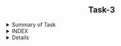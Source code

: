 
<h2 align="center">Task-3</h2>

<details>
  <summary> Summary of Task </summary>
  <ul>
    <br>
    <li> Write a script in Shell.</li>
    <li> This script has been used to download 2 google sheets. </li>
    <li> Both of those Google sheets will have the formate csv file. </li>
    <li> Only the name, Average and Sum columns and their values should be printed. </li>
  </ul>
</details>

<details>
<summary> INDEX </summary>
  <ul>
    <br>
    <li> Test cases</li>
    <li> Implementation </li>
    <li> Script </li>
    <li> Configuration File </li>
    <li> Log file </li>
    <li> download files link  </li>
    <li> Conclusion </li>
  </ul>
  </details>

<details>
<details>
  <summary> Test Cases </summary>
  
|S.NO|Test Cases|Test Case Description|Expected Result|Test Status|Output|
|:----:|:-----:|:-----:|:-----:|:-----:|:----:|
|1|**Published Url** |First of all, i used publish to the web option to publish a spreadsheet link and select the .csv format |Url should be published|**PASS** |![webpubleshed](https://user-images.githubusercontent.com/82143335/117056330-d26c8300-ad39-11eb-8232-a9609f1167f8.PNG)|
|2|**The path of commands  is declared in Variable** |I declared the path of commands in variables in the configuration file which i used in my script file. |Path of command should be declare in the variable |**PASS** |![variables](https://user-images.githubusercontent.com/82143335/117057021-95ed5700-ad3a-11eb-9253-faa5df8ca109.PNG)|
|3|**Google spread sheet downloaded in CSV format** |I used wget with -q option with url of the google spread sheet to download in csv format -q option is used for silently downloaded <br/> I used this $WGET $WGETOPT1 $MYURL111 and $MYURL222 the value of these variable extracting from the configuration file |Google spreadsheet in csv format should be downloaded |**PASS** | ![csv formate](https://user-images.githubusercontent.com/82143335/117057486-24fa6f00-ad3b-11eb-8236-6796b3b96303.PNG) |
  
  </details>
  
  <details>
  <summary> Implementation </summary>
  
In this script, first of all I used publish to the web option to copy the link to the spreadsheet. into the csv format
After that  downloaded the link of the spreadsheet using the wget command and rename the download file with the mv command.
Then I got the required output from some Scripting.
  
  </details>
  
  <details>
  <summary> Script </summary>
  
! /bin/bash

#MKDIR=/usr/bin/mkdir   # Path of the commands used here are stored in variables and these are commented for future reference.
#RENAME=/usr/bin/mv     # These values are currently forked from conf file.
#ECHO=/usr/bin/echo
#SHOW=/usr/bin/cat
#DOWNLOAD=/usr/bin/wget
#MATCH=/usr/bin/grep
#TRAN=/usr/bin/tr
#COUNT=/usr/bin/wc
#SCAN=/usr/bin/awk
#date=`/usr/bin/date`
Pwd=`/usr/bin/pwd`          # pwd is Enabled to source the working directory of config file at the beginning
#REM=/usr/bin/rm
#TOUCH=/usr/bin/touch
source $Pwd/rishabh.conf     # used to source the config file to the script and $Pwd will redirect the exact path
$TOUCH $Pwd/scriptlogs  # log file has been created to the directory
#-----------------------------------------------------------------------------------------------------------------------------------------
func(){ if [[ $? -ne 0 ]]; then $ECHO "Failure at $1">> $Pwd/Scriptlogs.log 
        exit
    else 
	    $ECHO $date $Pwd $0 $2 $3 $4 
	    fi }                                   #function 'func()' will match the condition if commands execute or not and give the logs                                                       failure an exit if condition of execution fails.
                                                   #if function passes then it will generate output to logs folder from wherever it is called
						       
#----------------------------------------------------------------------------------------------------------------------------------------- 
$ECHO $date $Pwd  " INITIALISING $0">> $Pwd/Scriptlogs.log                                          #storing logs in specified >> filename 

$ECHO "Enter new Directory Name for Storing Data Files:" 
func $LINENO "[INITIAL]:Asking user to input directory name to store output datafile">> $Pwd/Scriptlogs.log
                                                          #LINENO will output the failure line no. to log folder with specified >> filename 
                                                          #Function func is called to store the respective values in $ assigned in func()

read DIR                                                 #input from user is stored to variable DIR with the help of read command.
func $LINENO "[SUCCESS]: Entered directory name is-" "$DIR" "">> $Pwd/Scriptlogs.log                   #storing logs in specified >> filename 

func $LINENO "[CHECK]:checking if directory name-" "$DIR" " already Exists or not">> $Pwd/Scriptlogs.log                                                                                                                                             #storing logs in specified >> filename
#-----------------------------------------------------------------------------------------------------------------------------------------

if test -d "$DIR"; then                            #Function will test if input directory name exists or not, if true then proceed.	
$ECHO "Already Exists! Try New"               
$ECHO $date $Pwd $0 "[FAIL]: Directory " "$DIR" " already Exists ">> Scriptlogs.log    
$0                                               #If Conditios is true, then it runs the script again to ask new directory name

func $LINENO "[REINITIATING SCRIPT "$0"] ">> Scriptlogs.log

else                                               #IF Condition is False, then it Enters under else for further processing.
#------------------------------------------------------------------------------------------------------------------------------------------

$MKDIR $DIR                                        #Creating a new Directory to store the downloaded and generated output files.
func $LINENO "[SUCCESS]: New Directory" "$DIR" " has been created at "$Pwd"">> $Pwd/Scriptlogs.log    #storing logs in specified >> filename 

cd $DIR                                            #to Enter inside the new created Directory.
func $LINENO "[SUCCESS]:Output Directory changed to "$Pwd"/"$DIR"" >> $Pwd/Scriptlogs.log              #storing logs in specified >> filename 

#------------------------------------------------------------------------------------------------------------------------------------------

$ECHO "Downloading Spreadsheets from url and Extracting data...."

#URL1='https://docs.google.com/spreadsheets/d/e/2PACX-1vTrNldUZStbLCL-Q9Le9ilWrWxR1XW5N4zOzpBbM4aBEsgp2wheS7ioOx0yQ8a_zZuxvw4fXkwYH-Mh/pub?output=csv'
#URL2='https://docs.google.com/spreadsheets/d/e/2PACX-1vRc3-RATBQ0U-XYPwb8uRHs0sMwJspqnspJxWFPXVz_pF0NA2QTFA-rkmPsRjMOlF_xPdpwBRjYOkhK/pub?output=csv'                                           #These links are already forked from config file and commented for future reference

$DOWNLOAD -q -O 'Evaluation_Sheet1.csv' $URL1                                 #To download the file Quietly using the published link of First spreadsheet.
func $LINENO "[SUCCESS] Spreadsheet1 downloaded from below url -" "$URL1" " ">> $Pwd/Scriptlogs.log    #storing logs in specified >> filename

$DOWNLOAD -q -O 'Evaluation_Sheet2.csv' $URL2                                 #To download the file Quietly using the published link of First spreadsheet.
func $LINENO "[SUCCESS] Spreadsheet2 downloaded from below url --" "$URL2" " ">> $Pwd/Scriptlogs.log    #storing logs in specified >> filename

#------------------------------------------------------------------------------------------------------------------------------------------

name1=$($SHOW Evaluation_Sheet1.csv|$MATCH -i name|$SCAN -F"$IntNm" '{print $1}'|$TRAN -cd , |$COUNT -c) add1=1 count1=$((name1+add1))
func $LINENO "[SUCCESS] Counted column no. of [_Intern Name_ in sheet1="$c1"]">> $Pwd/Scriptlogs.log
name2=$($SHOW Evaluation_Sheet2.csv|$MATCH -i name|$SCAN -F"Intern Name" '{print $1}'|$TRAN -cd , |$COUNT -c) count2=$((name2+add1))
func $LINENO "[SUCCESS] Counted column no. of [_Intern Name_ in sheet2="$c2"]">> $Pwd/Scriptlogs.log    #storing logs in specified >> filename


avg1=$($SHOW Evaluation_Sheet1.csv|$MATCH -i Average|$SCAN -F"$Avg" '{print $1}'|$TRAN -cd , |$COUNT -c) count3=$((avg1+add1))
func $LINENO "[SUCCESS] Counted column no. of [_Average_ in sheet1="$f1"]">> $Pwd/Scriptlogs.log
avg2=$($SHOW Evaluation_Sheet2.csv|$MATCH -i Average|$SCAN -F"Average" '{print $1}'|$TRAN -cd , |$COUNT -c) count4=$((avg2+add1))
func $LINENO "[SUCCESS] Counted column no. of [_Average_ in sheet2="$f2"]">> $Pwd/Scriptlogs.log        #storing logs in specified >> filename
  

 # The Above Function will match the name and average in the respective addressed sheet and count the number of commas before that               Particular found column and add +1 to get the exact column number in the sheet.Here name1,name2 and avg1,avg2 will count the                  commas with addition of +1 using variable add1. Further count1,count2 will store column no. of Intern name and count3,count4                  will store column no. of Average.   

#------------------------------------------------------------------------------------------------------------------------------------------

$SCAN -v "col1=$count1" -v "col2=$count3" -v "start=$Firstrow" -v "end=$Lastrow" -F"," 'BEGIN{printf "_____________________Evaluation Spreadsheet I (on Daily Basis)______________________\n"}NR>start && NR<end{print" " "NAME   : "$col1, "\n" , "SUM    : " $col2*8, "\n", "AVERAGE: " $col2, "\n","__________________"}' Evaluation_Sheet1.csv > Output_of_sheet.csv

func $LINENO  "[SUCCESS]: Extracted Name, Sum, Column from sheet1 and stored to "$Pwd"/"$DIR" as (Output_of_Sheet)">> $Pwd/Scriptlogs.log    #storing logs in specified >> filename 


$SCAN -v "col3=$count2" -v "col4=$count4" -v "start=$Firstrow" -v "end=$Lastrow" -F',' 'BEGIN{printf "_____________________Evaluation Spreadsheet II (on the basis of MD file)______________________\n"}NR>start && NR<end{print" " "NAME   : "$col3, "\n" , "SUM    : " $col4*8, "\n", "AVERAGE: " $col4, "\n","__________________"}' Evaluation_Sheet2.csv >> Output_of_sheet.csv
func $LINENO  "[SUCCESS]: Extracted Name, Sum, Column from sheet2 and stored to "$Pwd"/"$DIR" as (Output_of_Sheet)">> $Pwd/Scriptlogs.log    #storing logs in specified >> filename

 
 # AWK Command is used to Display the output with desired 2nd(Intern name) & 11th(Average) column & calculating the sum.                         -F is used here as field seperator(,) for each record and NR is used to Extract the data which is required i.e,                                  it's printing the no. of records between 4th to 24th or 26th to Extract and display the records lying within it.                              Further redirecting the output using > operator and append >> operator to the desired file name. 
#--------------------------------------------------------------------------------------------------------------------------------------------  
$SHOW Output_of_sheet.csv                                                     # Used to Display the output of sheets to the terminal
func $LINENO "[SUCCESS] Output generated to terminal ">> $Pwd/Scriptlogs.log     #storing logs in specified >> filename
func $LINENO "[EXITING "$0" ]">> $Pwd/Scriptlogs.log                             #storing logs in specified >> filename                        

fi                                                                          #End of if condition                                                                                                                                                                                                                                    
  </details>
  
 <details>
  <summary> Configuration file </summary>
  
#This is the Config File of script.sh 

#Name of the Script: script.sh
#Temporary location: /home/ubuntu/Desktop/myscript
#Operating System  : Ubuntu 20.04 LTS
#Editor used       : Vi
#package include   : script.conf, script.sh, scriplogs.log , $datafile (as per Entered directory name)

#Description of Script: Script is downloading the two google spreadsheet links mentioned below in csv format and Extracting the data in the
                       #form of Name:____ Sum:____ Average:_____ from both the Evaluation sheets.  

#Below are the list of path variables declared:
MKDIR=/usr/bin/mkdir           #Creating a Directory
RENAME=/usr/bin/mv             #Moving or Renaming file or Directory
ECHO=/usr/bin/echo             #To Print
SHOW=/usr/bin/cat              #To show content of Files 
DOWNLOAD=/usr/bin/wget         #Non-Interactive network downloader
MATCH=/usr/bin/grep            #To search or match the content
TRAN=/usr/bin/tr               #To traverse or delete
COUNT=/usr/bin/wc              #To Count
SCAN=/usr/bin/awk              #To Extract the data from files
date=`/usr/bin/date`           #To Print the Date and Time
Pwd=`/usr/bin/pwd`             #To print working directory
REM=/usr/bin/rm                #To remove the file
TOUCH=/usr/bin/touch
#URLs used to download both google spreadsheet files through public link exporting the data to csv:

URL1='https://docs.google.com/spreadsheets/d/e/2PACX-1vTrNldUZStbLCL-Q9Le9ilWrWxR1XW5N4zOzpBbM4aBEsgp2wheS7ioOx0yQ8a_zZuxvw4fXkwYH-Mh/pub?output=csv'

URL2='https://docs.google.com/spreadsheets/d/e/2PACX-1vRc3-RATBQ0U-XYPwb8uRHs0sMwJspqnspJxWFPXVz_pF0NA2QTFA-rkmPsRjMOlF_xPdpwBRjYOkhK/pub?output=csv'

#Please donot change the url as the script is designed to Extract values with similar spreadsheets to that of Url only.

#Script will automatically calculate the no. of column on which SEEK1=Intern name, SEEK2=Average using bactracking the count of commas from starting to respective column and adding +1 to grab the exact row no.

IntNm="Intern Name"
Avg="Average"

#Script is using awk function to extract the desired output.

#NR>4 && NR<24  No. of records in awk function(to select row ranges has been selected between 4 to 24 using this statement)
Firstrow=4
Lastrow=24

#Note = This config file is used to source the input to script file. Please do not delete and changes may lead to script failure. please check the logs for success and failure details.
  </details>

<details>
<summary> Log file </summary>
  
  Sunday 16 May 2021 11:53:16 AM IST /home/rishabh/Downloads/Script  INITIALISING ./rishabh.sh
Sunday 16 May 2021 11:53:16 AM IST /home/rishabh/Downloads/Script ./rishabh.sh [INITIAL]:Asking user to input directory name to store output datafile
Sunday 16 May 2021 11:53:16 AM IST /home/rishabh/Downloads/Script ./rishabh.sh [SUCCESS]: Entered directory name is- data
Sunday 16 May 2021 11:53:16 AM IST /home/rishabh/Downloads/Script ./rishabh.sh [CHECK]:checking if directory name- data already Exists or not
Sunday 16 May 2021 11:53:16 AM IST /home/rishabh/Downloads/Script ./rishabh.sh [SUCCESS]: New Directory data has been created at /home/rishabh/Downloads/Script
Sunday 16 May 2021 11:53:16 AM IST /home/rishabh/Downloads/Script ./rishabh.sh [SUCCESS]:Output Directory changed to /home/rishabh/Downloads/Script/data
Sunday 16 May 2021 11:53:16 AM IST /home/rishabh/Downloads/Script ./rishabh.sh [SUCCESS] Spreadsheet1 downloaded from below url - https://docs.google.com/spreadsheets/d/e/2PACX-1vTrNldUZStbLCL-Q9Le9ilWrWxR1XW5N4zOzpBbM4aBEsgp2wheS7ioOx0yQ8a_zZuxvw4fXkwYH-Mh/pub?output=csv
Sunday 16 May 2021 11:53:16 AM IST /home/rishabh/Downloads/Script ./rishabh.sh [SUCCESS] Spreadsheet2 downloaded from below url -- https://docs.google.com/spreadsheets/d/e/2PACX-1vRc3-RATBQ0U-XYPwb8uRHs0sMwJspqnspJxWFPXVz_pF0NA2QTFA-rkmPsRjMOlF_xPdpwBRjYOkhK/pub?output=csv
Sunday 16 May 2021 11:53:16 AM IST /home/rishabh/Downloads/Script ./rishabh.sh [SUCCESS] Counted column no. of [_Intern Name_ in sheet1=]
Sunday 16 May 2021 11:53:16 AM IST /home/rishabh/Downloads/Script ./rishabh.sh [SUCCESS] Counted column no. of [_Intern Name_ in sheet2=]
Sunday 16 May 2021 11:53:16 AM IST /home/rishabh/Downloads/Script ./rishabh.sh [SUCCESS] Counted column no. of [_Average_ in sheet1=]
Sunday 16 May 2021 11:53:16 AM IST /home/rishabh/Downloads/Script ./rishabh.sh [SUCCESS] Counted column no. of [_Average_ in sheet2=]
Sunday 16 May 2021 11:53:16 AM IST /home/rishabh/Downloads/Script ./rishabh.sh [SUCCESS]: Extracted Name, Sum, Column from sheet1 and stored to /home/rishabh/Downloads/Script/data as (Output_of_Sheet)
Sunday 16 May 2021 11:53:16 AM IST /home/rishabh/Downloads/Script ./rishabh.sh [SUCCESS]: Extracted Name, Sum, Column from sheet2 and stored to /home/rishabh/Downloads/Script/data as (Output_of_Sheet)
Sunday 16 May 2021 11:53:16 AM IST /home/rishabh/Downloads/Script ./rishabh.sh [SUCCESS] Output generated to terminal
Sunday 16 May 2021 11:53:16 AM IST /home/rishabh/Downloads/Script ./rishabh.sh [EXITING ./rishabh.sh ]

  </details>

<details>

<summary> Download files link</summary>

URL111='https://docs.google.com/spreadsheets/d/e/2PACX-1vTrNldUZStbLCL-Q9Le9ilWrWxR1XW5N4zOzpBbM4aBEsgp2wheS7ioOx0yQ8a_zZuxvw4fXkwYH-Mh/pub?output=csv'  

URL222='https://docs.google.com/spreadsheets/d/e/2PACX-1vRc3-RATBQ0U-XYPwb8uRHs0sMwJspqnspJxWFPXVz_pF0NA2QTFA-rkmPsRjMOlF_xPdpwBRjYOkhK/pub?output=csv'

</details>

<details>

<summary> Conclusion</summary>
  I want to share that I have learned alots of new things while working in this script which is working successfully.
</details>
  
  ```
     Thank You
```
